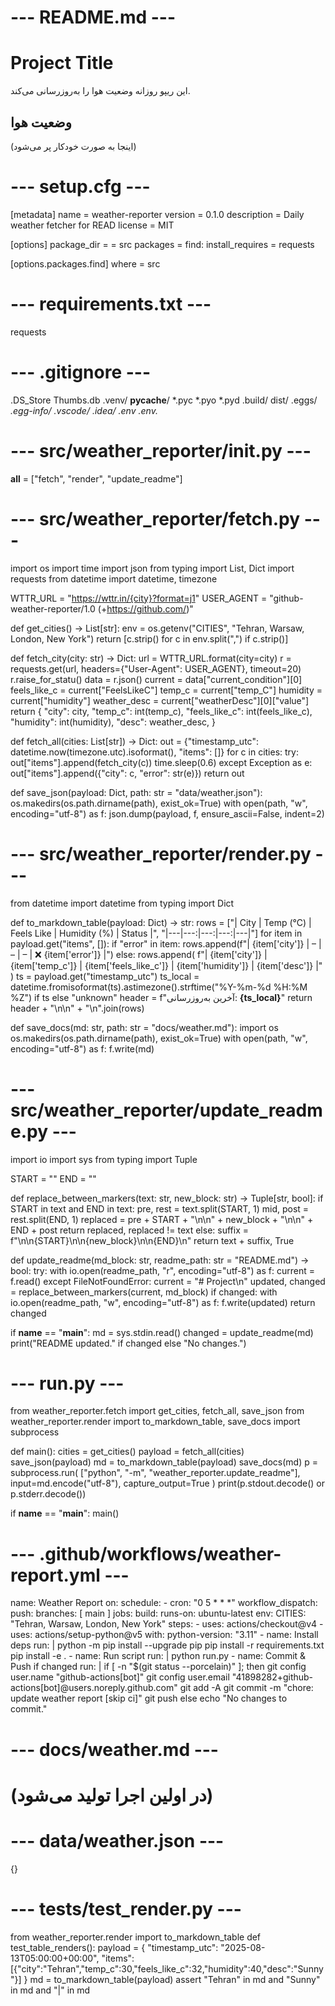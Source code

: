 # --- README.md ---
# Project Title
این ریپو روزانه وضعیت هوا را به‌روزرسانی می‌کند.

## وضعیت هوا
<!-- WEATHER:STAR -->

(اینجا به صورت خودکار پر می‌شود)

<!-- WEATHER:END -->

# --- setup.cfg ---
[metadata]
name = weather-reporter
version = 0.1.0
description = Daily weather fetcher for READ
license = MIT

[options]
package_dir =
    = src
packages = find:
install_requires =
    requests

[options.packages.find]
where = src

# --- requirements.txt ---
requests

# --- .gitignore ---
.DS_Store
Thumbs.db
.venv/
__pycache__/
*.pyc
*.pyo
*.pyd
.build/
dist/
.eggs/
*.egg-info/
.vscode/
.idea/
.env
.env.*

# --- src/weather_reporter/__init__.py ---
__all__ = ["fetch", "render", "update_readme"]

# --- src/weather_reporter/fetch.py ---
import os
import time
import json
from typing import List, Dict
import requests
from datetime import datetime, timezone

WTTR_URL = "https://wttr.in/{city}?format=j1"
USER_AGENT = "github-weather-reporter/1.0 (+https://github.com/)"

def get_cities() -> List[str]:
    env = os.getenv("CITIES", "Tehran, Warsaw, London, New York")
    return [c.strip() for c in env.split(",") if c.strip()]

def fetch_city(city: str) -> Dict:
    url = WTTR_URL.format(city=city)
    r = requests.get(url, headers={"User-Agent": USER_AGENT}, timeout=20)
    r.raise_for_statu()
    data = r.json()
    current = data["current_condition"][0]
    feels_like_c = current["FeelsLikeC"]
    temp_c = current["temp_C"]
    humidity = current["humidity"]
    weather_desc = current["weatherDesc"][0]["value"]
    return {
        "city": city,
        "temp_c": int(temp_c),
        "feels_like_c": int(feels_like_c),
        "humidity": int(humidity),
        "desc": weather_desc,
    }

def fetch_all(cities: List[str]) -> Dict:
    out = {"timestamp_utc": datetime.now(timezone.utc).isoformat(), "items": []}
    for c in cities:
        try:
            out["items"].append(fetch_city(c))
            time.sleep(0.6)
        except Exception as e:
            out["items"].append({"city": c, "error": str(e)})
    return out

def save_json(payload: Dict, path: str = "data/weather.json"):
    os.makedirs(os.path.dirname(path), exist_ok=True)
    with open(path, "w", encoding="utf-8") as f:
        json.dump(payload, f, ensure_ascii=False, indent=2)

# --- src/weather_reporter/render.py ---
from datetime import datetime
from typing import Dict

def to_markdown_table(payload: Dict) -> str:
    rows = ["| City | Temp (°C) | Feels Like | Humidity (%) | Status |",
            "|---|---:|---:|---:|---|"]
    for item in payload.get("items", []):
        if "error" in item:
            rows.append(f"| {item['city']} | – | – | – | ❌ {item['error']} |")
        else:
            rows.append(
                f"| {item['city']} | {item['temp_c']} | {item['feels_like_c']} | {item['humidity']} | {item['desc']} |"
            )
    ts = payload.get("timestamp_utc")
    ts_local = datetime.fromisoformat(ts).astimezone().strftime("%Y-%m-%d %H:%M %Z") if ts else "unknown"
    header = f"آخرین به‌روزرسانی: **{ts_local}**"
    return header + "\n\n" + "\n".join(rows)

def save_docs(md: str, path: str = "docs/weather.md"):
    import os
    os.makedirs(os.path.dirname(path), exist_ok=True)
    with open(path, "w", encoding="utf-8") as f:
        f.write(md)

# --- src/weather_reporter/update_readme.py ---
import io
import sys
from typing import Tuple

START = "<!-- WEATHER:START -->"
END   = "<!-- WEATHER:END -->"

def replace_between_markers(text: str, new_block: str) -> Tuple[str, bool]:
    if START in text and END in text:
        pre, rest = text.split(START, 1)
        mid, post = rest.split(END, 1)
        replaced = pre + START + "\n\n" + new_block + "\n\n" + END + post
        return replaced, replaced != text
    else:
        suffix = f"\n\n{START}\n\n{new_block}\n\n{END}\n"
        return text + suffix, True

def update_readme(md_block: str, readme_path: str = "README.md") -> bool:
    try:
        with io.open(readme_path, "r", encoding="utf-8") as f:
            current = f.read()
    except FileNotFoundError:
        current = "# Project\n"
    updated, changed = replace_between_markers(current, md_block)
    if changed:
        with io.open(readme_path, "w", encoding="utf-8") as f:
            f.write(updated)
    return changed

if __name__ == "__main__":
    md = sys.stdin.read()
    changed = update_readme(md)
    print("README updated." if changed else "No changes.")

# --- run.py ---
from weather_reporter.fetch import get_cities, fetch_all, save_json
from weather_reporter.render import to_markdown_table, save_docs
import subprocess

def main():
    cities = get_cities()
    payload = fetch_all(cities)
    save_json(payload)
    md = to_markdown_table(payload)
    save_docs(md)
    p = subprocess.run(
        ["python", "-m", "weather_reporter.update_readme"],
        input=md.encode("utf-8"),
        capture_output=True
    )
    print(p.stdout.decode() or p.stderr.decode())

if __name__ == "__main__":
    main()

# --- .github/workflows/weather-report.yml ---
name: Weather Report
on:
  schedule:
    - cron: "0 5 * * *"
  workflow_dispatch:
  push:
    branches: [ main ]
jobs:
  build:
    runs-on: ubuntu-latest
    env:
      CITIES: "Tehran, Warsaw, London, New York"
    steps:
      - uses: actions/checkout@v4
      - uses: actions/setup-python@v5
        with:
          python-version: "3.11"
      - name: Install deps
        run: |
          python -m pip install --upgrade pip
          pip install -r requirements.txt
          pip install -e .
      - name: Run script
        run: |
          python run.py
      - name: Commit & Push if changed
        run: |
          if [ -n "$(git status --porcelain)" ]; then
            git config user.name "github-actions[bot]"
            git config user.email "41898282+github-actions[bot]@users.noreply.github.com"
            git add -A
            git commit -m "chore: update weather report [skip ci]"
            git push
          else
            echo "No changes to commit."

# --- docs/weather.md ---
# (در اولین اجرا تولید می‌شود)

# --- data/weather.json ---
{}

# --- tests/test_render.py ---
from weather_reporter.render import to_markdown_table
def test_table_renders():
    payload = {
        "timestamp_utc": "2025-08-13T05:00:00+00:00",
        "items": [{"city":"Tehran","temp_c":30,"feels_like_c":32,"humidity":40,"desc":"Sunny"}]
    }
    md = to_markdown_table(payload)
    assert "Tehran" in md and "Sunny" in md and "|" in md
